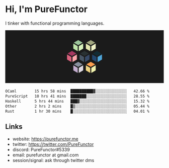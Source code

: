 # Hi, I'm PureFunctor

I tinker with functional programming languages.

![Vitriol Header](./vitriol.png)

<!--START_SECTION:waka-->
```text
OCaml        15 hrs 58 mins  ██████████▓░░░░░░░░░░░░░░   42.66 % 
PureScript   10 hrs 41 mins  ███████░░░░░░░░░░░░░░░░░░   28.55 % 
Haskell      5 hrs 44 mins   ███▓░░░░░░░░░░░░░░░░░░░░░   15.32 % 
Other        2 hrs 2 mins    █▒░░░░░░░░░░░░░░░░░░░░░░░   05.44 % 
Rust         1 hr 30 mins    █░░░░░░░░░░░░░░░░░░░░░░░░   04.01 % 
```
<!--END_SECTION:waka-->

## Links
+ website: https://purefunctor.me
+ twitter: https://twitter.com/PureFunctor
+ discord: PureFunctor#5339
+ email: purefunctor at gmail.com
+ session/signal: ask through twitter dms
